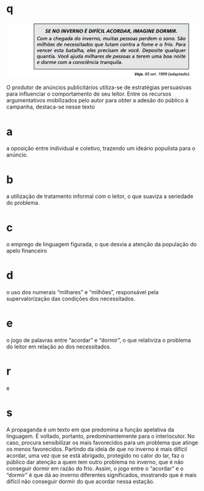 # q
![](35d44c62-348d-53a4-d694-42a23087100a.png)

O produtor de anúncios publicitários utiliza-se de estratégias persuasivas para influenciar o comportamento de seu leitor. Entre os recursos argumentativos mobilizados pelo autor para obter a adesão do público à campanha, destaca-se nesse texto

# a
a oposição entre individual e coletivo, trazendo um ideário populista para o anúncio.

# b
a utilização de tratamento informal com o leitor, o que suaviza a seriedade do problema.

# c
o emprego de linguagem figurada, o que desvia a atenção da população do apelo financeiro

# d
o uso dos numerais “milhares” e “milhões”, responsável pela supervalorização das condições dos necessitados.

# e
o jogo de palavras entre “acordar” e “dormir”, o que relativiza o problema do leitor em relação ao dos necessitados.

# r
e

# s
A propaganda é um texto em que predomina a função apelativa da linguagem. É voltado, portanto, predominantemente para o interlocutor. No caso, procura sensibilizar os mais favorecidos para um problema que atinge os menos favorecidos. Partindo da ideia de que no inverno é mais difícil acordar, uma vez que se está abrigado, protegido no calor do lar, faz o público dar atenção a quem tem outro problema no inverno, que é não conseguir dormir em razão do frio. Assim, o jogo entre o “acordar” e o “dormir” é que dá ao inverno diferentes significados, mostrando que é mais difícil não conseguir dormir do que acordar nessa estação.
